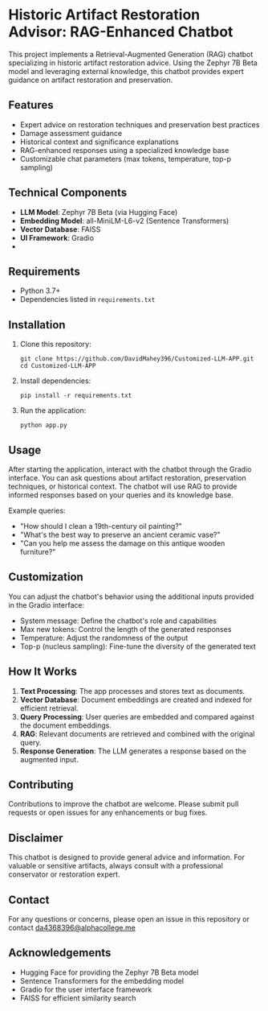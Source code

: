 # Historic Artifact Restoration Advisor: RAG-Enhanced Chatbot

This project implements a Retrieval-Augmented Generation (RAG) chatbot specializing in historic artifact restoration advice. Using the Zephyr 7B Beta model and leveraging external knowledge, this chatbot provides expert guidance on artifact restoration and preservation.

## Features

- Expert advice on restoration techniques and preservation best practices
- Damage assessment guidance
- Historical context and significance explanations
- RAG-enhanced responses using a specialized knowledge base
- Customizable chat parameters (max tokens, temperature, top-p sampling)

## Technical Components

- **LLM Model**: Zephyr 7B Beta (via Hugging Face)
- **Embedding Model**: all-MiniLM-L6-v2 (Sentence Transformers)
- **Vector Database**: FAISS
- **UI Framework**: Gradio
- 
## Requirements

- Python 3.7+
- Dependencies listed in `requirements.txt`

## Installation

1. Clone this repository:
   ```
   git clone https://github.com/DavidMahey396/Customized-LLM-APP.git
   cd Customized-LLM-APP
   ```

2. Install dependencies:
   ```
   pip install -r requirements.txt
   ```

3. Run the application:
   ```
   python app.py
   ```

## Usage

After starting the application, interact with the chatbot through the Gradio interface. You can ask questions about artifact restoration, preservation techniques, or historical context. The chatbot will use RAG to provide informed responses based on your queries and its knowledge base.

Example queries:
- "How should I clean a 19th-century oil painting?"
- "What's the best way to preserve an ancient ceramic vase?"
- "Can you help me assess the damage on this antique wooden furniture?"

## Customization

You can adjust the chatbot's behavior using the additional inputs provided in the Gradio interface:
- System message: Define the chatbot's role and capabilities
- Max new tokens: Control the length of the generated responses
- Temperature: Adjust the randomness of the output
- Top-p (nucleus sampling): Fine-tune the diversity of the generated text

## How It Works

1. **Text Processing**: The app processes and stores text as documents.
2. **Vector Database**: Document embeddings are created and indexed for efficient retrieval.
3. **Query Processing**: User queries are embedded and compared against the document embeddings.
4. **RAG**: Relevant documents are retrieved and combined with the original query.
5. **Response Generation**: The LLM generates a response based on the augmented input.

## Contributing

Contributions to improve the chatbot are welcome. Please submit pull requests or open issues for any enhancements or bug fixes.

## Disclaimer

This chatbot is designed to provide general advice and information. For valuable or sensitive artifacts, always consult with a professional conservator or restoration expert.

## Contact

For any questions or concerns, please open an issue in this repository or contact da4368396@alphacollege.me

## Acknowledgements

- Hugging Face for providing the Zephyr 7B Beta model
- Sentence Transformers for the embedding model
- Gradio for the user interface framework
- FAISS for efficient similarity search
